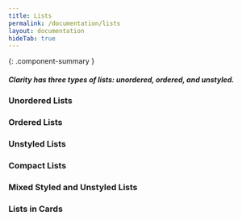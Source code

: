 ```yaml
---
title: Lists
permalink: /documentation/lists
layout: documentation
hideTab: true
---
```


{: .component-summary }
##### Clarity has three types of lists:  unordered, ordered, and unstyled.

### Unordered Lists

<clr-lists-ul-demo></clr-lists-ul-demo>

### Ordered Lists

<clr-lists-ol-demo></clr-lists-ol-demo>

### Unstyled Lists

<clr-lists-unstyled-demo></clr-lists-unstyled-demo>

### Compact Lists

<clr-lists-compact-demo></clr-lists-compact-demo>

### Mixed Styled and Unstyled Lists

<clr-lists-mixed-demo></clr-lists-mixed-demo>

### Lists in Cards

<clr-lists-in-cards-demo></clr-lists-in-cards-demo>
